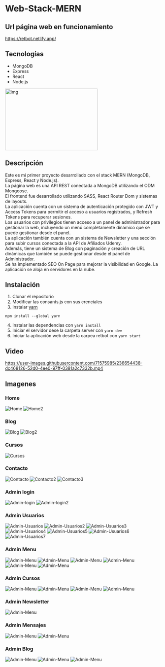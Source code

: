 # Web-Stack-MERN

## Url página web en funcionamiento

https://retbot.netlify.app/

## Tecnologías

- MongoDB <br>
- Express <br>
- React <br>
- Node.js

<img src="https://github.com/RETBOT/RETBOT/blob/main/Imgs/MERN.png" alt="img" width="300" height="200">

## Descripción

Este es mi primer proyecto desarrollado con el stack MERN (MongoDB, Express, React y Node.js). <br>
La página web es una API REST conectada a MongoDB utilizando el ODM Mongoose. <br>
El frontend fue desarrollado utilizando SASS, React Router Dom y sistemas de layouts.<br>
La aplicación cuenta con un sistema de autenticación protegido con JWT y Access Tokens para permitir el acceso a usuarios registrados, y Refresh Tokens para recuperar sesiones. <br>
Los usuarios con privilegios tienen acceso a un panel de administrador para gestionar la web, incluyendo un menú completamente dinámico que se puede gestionar desde el panel.<br>
La aplicación también cuenta con un sistema de Newsletter y una sección para subir cursos conectada a la API de Afiliados Udemy. <br>
Además, tiene un sistema de Blog con paginación y creación de URL dinámicas que también se puede gestionar desde el panel de Administrador.<br>
Se ha implementado SEO On Page para mejorar la visibilidad en Google. La aplicación se aloja en servidores en la nube.<br>

## Instalación

1. Clonar el repositorio
2. Modificar las consants.js con sus crenciales
3. Instalar <a href="https://classic.yarnpkg.com/lang/en/docs/install/#debian-stable">yarn</a>

```
npm install --global yarn
```

4. Instalar las dependencias con `yarn install`
5. Iniciar el servidor dese la carpeta server con `yarn dev`
6. Iniciar la aplicación web desde la carpea retbot con `yarn start`

## Video 

https://user-images.githubusercontent.com/71575985/236654438-dc468126-52d0-4ee0-97ff-0381a2c7332b.mp4


## Imagenes

### Home

![Home](https://github.com/RETBOT/Web-Stack-MERN/blob/master/imgs/img1.png)
![Home2](https://github.com/RETBOT/Web-Stack-MERN/blob/master/imgs/img2.png)

### Blog

![Blog](https://github.com/RETBOT/Web-Stack-MERN/blob/master/imgs/img3.png)
![Blog2](https://github.com/RETBOT/Web-Stack-MERN/blob/master/imgs/img4.png)

### Cursos

![Cursos](https://github.com/RETBOT/Web-Stack-MERN/blob/master/imgs/img5.png)

### Contacto

![Contacto](https://github.com/RETBOT/Web-Stack-MERN/blob/master/imgs/img6.png)
![Contacto2](https://github.com/RETBOT/Web-Stack-MERN/blob/master/imgs/img7.png)
![Contacto3](https://github.com/RETBOT/Web-Stack-MERN/blob/master/imgs/img8.png)

### Admin login

![Admin-login](https://github.com/RETBOT/Web-Stack-MERN/blob/master/imgs/img9.png)
![Admin-login2](https://github.com/RETBOT/Web-Stack-MERN/blob/master/imgs/img10.png)

### Admin Usuarios

![Admin-Usuarios](https://github.com/RETBOT/Web-Stack-MERN/blob/master/imgs/img11.png)
![Admin-Usuarios2](https://github.com/RETBOT/Web-Stack-MERN/blob/master/imgs/img12.png)
![Admin-Usuarios3](https://github.com/RETBOT/Web-Stack-MERN/blob/master/imgs/img13.png)
![Admin-Usuarios4](https://github.com/RETBOT/Web-Stack-MERN/blob/master/imgs/img14.png)
![Admin-Usuarios5](https://github.com/RETBOT/Web-Stack-MERN/blob/master/imgs/img15.png)
![Admin-Usuarios6](https://github.com/RETBOT/Web-Stack-MERN/blob/master/imgs/img16.png)
![Admin-Usuarios7](https://github.com/RETBOT/Web-Stack-MERN/blob/master/imgs/img17.png)

### Admin Menu

![Admin-Menu](https://github.com/RETBOT/Web-Stack-MERN/blob/master/imgs/img18.png)
![Admin-Menu](https://github.com/RETBOT/Web-Stack-MERN/blob/master/imgs/img19.png)
![Admin-Menu](https://github.com/RETBOT/Web-Stack-MERN/blob/master/imgs/img20.png)
![Admin-Menu](https://github.com/RETBOT/Web-Stack-MERN/blob/master/imgs/img21.png)
![Admin-Menu](https://github.com/RETBOT/Web-Stack-MERN/blob/master/imgs/img22.png)
![Admin-Menu](https://github.com/RETBOT/Web-Stack-MERN/blob/master/imgs/img23.png)

### Admin Cursos

![Admin-Menu](https://github.com/RETBOT/Web-Stack-MERN/blob/master/imgs/img24.png)
![Admin-Menu](https://github.com/RETBOT/Web-Stack-MERN/blob/master/imgs/img25.png)
![Admin-Menu](https://github.com/RETBOT/Web-Stack-MERN/blob/master/imgs/img26.png)
![Admin-Menu](https://github.com/RETBOT/Web-Stack-MERN/blob/master/imgs/img27.png)

### Admin Newsletter

![Admin-Menu](https://github.com/RETBOT/Web-Stack-MERN/blob/master/imgs/img28.png)

### Admin Mensajes

![Admin-Menu](https://github.com/RETBOT/Web-Stack-MERN/blob/master/imgs/img29.png)
![Admin-Menu](https://github.com/RETBOT/Web-Stack-MERN/blob/master/imgs/img30.png)

### Admin Blog

![Admin-Menu](https://github.com/RETBOT/Web-Stack-MERN/blob/master/imgs/img31.png)
![Admin-Menu](https://github.com/RETBOT/Web-Stack-MERN/blob/master/imgs/img32.png)
![Admin-Menu](https://github.com/RETBOT/Web-Stack-MERN/blob/master/imgs/img33.png)

